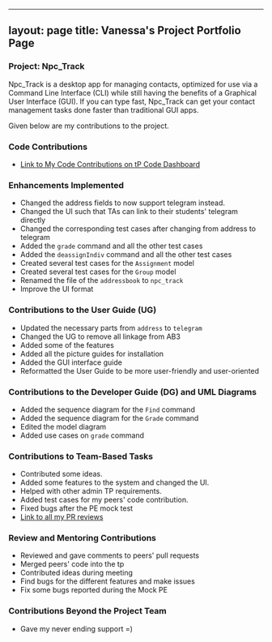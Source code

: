 
---
layout: page
title: Vanessa's Project Portfolio Page
---

### Project: Npc_Track

Npc_Track is a desktop app for managing contacts, optimized for use via a Command Line Interface (CLI) while still
having the benefits of a Graphical User Interface (GUI). If you can type fast, Npc_Track can get your contact
management tasks done faster than traditional GUI apps.

Given below are my contributions to the project.

### Code Contributions

- [Link to My Code Contributions on tP Code Dashboard](https://nus-cs2103-ay2324s1.github.io/tp-dashboard/?search=vanessamae23&sort=groupTitle&sortWithin=title&timeframe=commit&mergegroup=&groupSelect=groupByRepos&breakdown=true&checkedFileTypes=docs~functional-code~test-code&since=2023-09-22)

### Enhancements Implemented

- Changed the address fields to now support telegram instead.
- Changed the UI such that TAs can link to their students' telegram directly
- Changed the corresponding test cases after changing from address to telegram
- Added the `grade` command and all the other test cases
- Added the `deassignIndiv` command and all the other test cases
- Created several test cases for the `Assignment` model
- Created several test cases for the `Group` model
- Renamed the file of the `addressbook` to `npc_track`
- Improve the UI format

### Contributions to the User Guide (UG)

- Updated the necessary parts from `address` to `telegram`
- Changed the UG to remove all linkage from AB3
- Added some of the features
- Added all the picture guides for installation
- Added the GUI interface guide
- Reformatted the User Guide to be more user-friendly and user-oriented

### Contributions to the Developer Guide (DG) and UML Diagrams

- Added the sequence diagram for the `Find` command
- Added the sequence diagram for the `Grade` command
- Edited the model diagram
- Added use cases on `grade` command

### Contributions to Team-Based Tasks

- Contributed some ideas.
- Added some features to the system and changed the UI.
- Helped with other admin TP requirements.
- Added test cases for my peers' code contribution.
- Fixed bugs after the PE mock test
- [Link to all my PR reviews](https://github.com/AY2324S1-CS2103T-T12-1/tp/pulls?q=is%3Apr+reviewed-by%3A%40me+is%3Aclosed)

### Review and Mentoring Contributions

- Reviewed and gave comments to peers' pull requests
- Merged peers' code into the tp
- Contributed ideas during meeting
- Find bugs for the different features and make issues
- Fix some bugs reported during the Mock PE

### Contributions Beyond the Project Team

- Gave my never ending support =)
